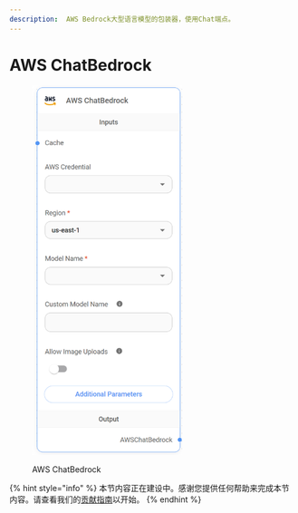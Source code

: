 ```yaml
---
description:  AWS Bedrock大型语言模型的包装器，使用Chat端点。
---
```


# AWS ChatBedrock

<figure><img src="../../../.gitbook/assets/image (10) (1) (1) (1) (1).png" alt="" width="265"><figcaption><p>AWS ChatBedrock</p></figcaption></figure>

{% hint style="info" %}
本节内容正在建设中。感谢您提供任何帮助来完成本节内容。请查看我们的[贡献指南](../../../contributing/)以开始。
{% endhint %}
